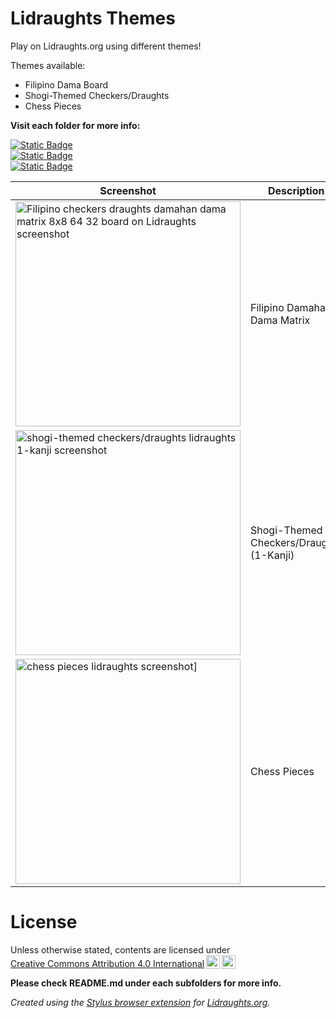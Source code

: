 # Lidraughts Themes

Play on Lidraughts.org using different themes!

Themes available:
- Filipino Dama Board
- Shogi-Themed Checkers/Draughts
- Chess Pieces

**Visit each folder for more info:**

[![Static Badge](https://img.shields.io/badge/Lidraughts-Filipino_Dama_Board-blue)](https://github.com/LuffyKudo/Lidraughts-Themes/tree/main/Filipino%20Dama%20Board)<br>
[![Static Badge](https://img.shields.io/badge/Lidraughts-Shogi--Themed_Checkers/Draughts-darkgreen)](https://github.com/LuffyKudo/Lidraughts-Themes/tree/main/Shogi-Themed%20Checkers%E2%88%95Draughts)<br>
[![Static Badge](https://img.shields.io/badge/Lidraughts-Chess_Pieces-red)](https://github.com/LuffyKudo/Lidraughts-Themes/tree/main/Chess%20Pieces)

| Screenshot | Description |
|---|---|
| <img src="https://github.com/LuffyKudo/Lidraughts-Themes/blob/main/Filipino%20Dama%20Board/Lidraughts%20Dama%20Matrix%20(32)%20Screenshot.png?raw=true" alt="Filipino checkers draughts damahan dama matrix 8x8 64 32 board on Lidraughts screenshot" width="360"/> | Filipino Damahan / Dama Matrix |
| <img src="https://github.com/LuffyKudo/Lidraughts-Themes/blob/main/Shogi-Themed%20Checkers%E2%88%95Draughts/Lidraughts%201-Kanji%20Screenshot.bmp?raw=true" alt="shogi-themed checkers/draughts lidraughts 1-kanji screenshot" width="360"/> | Shogi-Themed Checkers/Draughts (1-Kanji) |
| <img src="https://github.com/LuffyKudo/Lidraughts-Themes/blob/main/Chess%20Pieces/Lidraughts%20Chess%20Pieces%20Screenshot.bmp?raw=true" alt="chess pieces lidraughts screenshot]" width="360"/> | Chess Pieces |

# License

<p xmlns:cc="http://creativecommons.org/ns#" >Unless otherwise stated, contents are licensed under <a href="https://creativecommons.org/licenses/by/4.0/?ref=chooser-v1" target="_blank" rel="license noopener noreferrer" style="display:inline-block;">Creative Commons Attribution 4.0 International<img style="height:22px!important;margin-left:3px;vertical-align:text-bottom;" src="https://mirrors.creativecommons.org/presskit/icons/cc.svg?ref=chooser-v1" alt=""><img style="height:22px!important;margin-left:3px;vertical-align:text-bottom;" src="https://mirrors.creativecommons.org/presskit/icons/by.svg?ref=chooser-v1" alt=""></a></p>

**Please check README.md under each subfolders for more info.**

*Created using the [Stylus browser extension](https://add0n.com/stylus.html) for [Lidraughts.org](https://lidraughts.org).*
